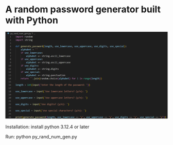 # A random password generator built with Python

![Screenshot](/images/ran_num_gen.png)

Installation:
install python 3.12.4 or later

Run:
python py_rand_num_gen.py

